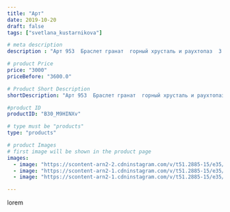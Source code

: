 ```yaml
---
title: "Арт"
date: 2019-10-20
draft: false
tags: ["svetlana_kustarnikova"]

# meta description
description : "Арт 953  Браслет гранат  горный хрусталь и раухтопаз  3 ряда ПРОДАНО"

# product Price
price: "3000"
priceBefore: "3600.0"

# Product Short Description
shortDescription: "Арт 953  Браслет гранат  горный хрусталь и раухтопаз  3 ряда ПРОДАНО"

#product ID
productID: "B30_M9HINXv"

# type must be "products"
type: "products"

# product Images
# first image will be shown in the product page
images:
  - image: "https://scontent-arn2-2.cdninstagram.com/v/t51.2885-15/e35/74348658_537188280414228_2823560012317693567_n.jpg?_nc_ht=scontent-arn2-2.cdninstagram.com&_nc_cat=100&_nc_ohc=wXgmRS8aoTgAX-S2jl-&se=7&tp=1&oh=77d656e6865e49600e323bafe46f3059&oe=6061981A&ig_cache_key=MjE1ODYyODA3NjEzMzY4MTkwNA%3D%3D.2"
  - image: "https://scontent-arn2-1.cdninstagram.com/v/t51.2885-15/e35/72489196_206706636990927_8890089101368509725_n.jpg?_nc_ht=scontent-arn2-1.cdninstagram.com&_nc_cat=103&_nc_ohc=S2mupw2i_sUAX86cuUy&se=8&tp=1&oh=f068bf2fa321f7eb8ca13f5ae64ba37a&oe=606030EF&ig_cache_key=MjE1ODYyODA3NjEyNTMwODI2Nw%3D%3D.2"
  - image: "https://scontent-arn2-1.cdninstagram.com/v/t51.2885-15/e35/71224516_518884388668331_2355225036532568246_n.jpg?_nc_ht=scontent-arn2-1.cdninstagram.com&_nc_cat=111&_nc_ohc=mv8GLC5JBrgAX-paODr&se=8&tp=1&oh=0146a99c2fc8bc1d474815a705a5aa14&oe=605FF4B6&ig_cache_key=MjE1ODYyODA3NjEzMzYxODgzNg%3D%3D.2"

---
```

lorem
